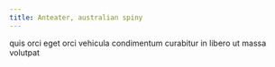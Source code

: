 ```yaml
---
title: Anteater, australian spiny
---
```


quis orci eget orci vehicula condimentum curabitur in libero ut massa volutpat

